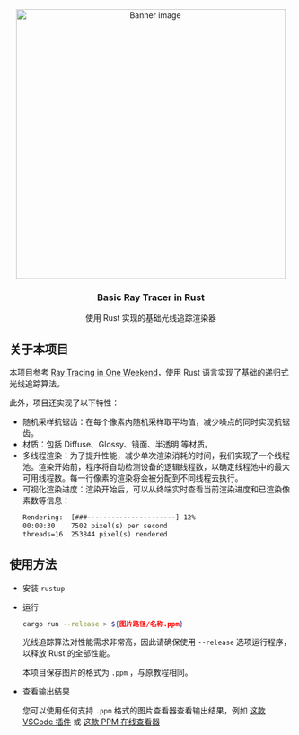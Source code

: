 <div align="center">
  <img src="https://vonbrank-images.oss-cn-hangzhou.aliyuncs.com/20230429-Ray-Tracing-Rust/image-1080p-spp200-01.jpg" alt="Banner image" style="max-width: 100%; object-fit: cover; width: 480px;">

  <h3 align="center">Basic Ray Tracer in Rust</h3>

  <p align="center">
    使用 Rust 实现的基础光线追踪渲染器
  </p>
</div>

## 关于本项目

本项目参考 [Ray Tracing in One Weekend](https://raytracing.github.io/books/RayTracingInOneWeekend.html)，使用 Rust 语言实现了基础的递归式光线追踪算法。

此外，项目还实现了以下特性：
+ 随机采样抗锯齿：在每个像素内随机采样取平均值，减少噪点的同时实现抗锯齿。
+ 材质：包括 Diffuse、Glossy、镜面、半透明 等材质。
+ 多线程渲染：为了提升性能，减少单次渲染消耗的时间，我们实现了一个线程池。渲染开始前，程序将自动检测设备的逻辑线程数，以确定线程池中的最大可用线程数。每一行像素的渲染将会被分配到不同线程去执行。
+ 可视化渲染进度：渲染开始后，可以从终端实时查看当前渲染进度和已渲染像素数等信息：
  ```txt
  Rendering:  [###----------------------] 12%
  00:00:30    7502 pixel(s) per second
  threads=16  253844 pixel(s) rendered
  ```

## 使用方法

+ 安装 `rustup`

+ 运行

  ```bash
  cargo run --release > ${图片路径/名称.ppm}
  ```

  光线追踪算法对性能需求非常高，因此请确保使用 `--release` 选项运行程序，以释放 Rust 的全部性能。

  本项目保存图片的格式为 `.ppm` ，与原教程相同。

+ 查看输出结果
  
  您可以使用任何支持 `.ppm` 格式的图片查看器查看输出结果，例如 [这款 VSCode 插件](https://marketplace.visualstudio.com/items?itemName=martingrzzler.simple-ppm-viewer) 或 [这款 PPM 在线查看器](https://www.cs.rhodes.edu/welshc/COMP141_F16/ppmReader.html)
